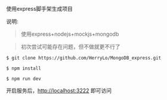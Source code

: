 使用express脚手架生成项目

说明:

> 使用express+nodejs+mockjs+mongodb

> 初次尝试可能存在问题，但不做就更不行了

```
$ git clone https://github.com/HerryLo/MongoDB_express.git

$ npm install

$ npm run dev
```

开启服务后，[http://localhost:3222](http://localhost:3222) 即可访问
